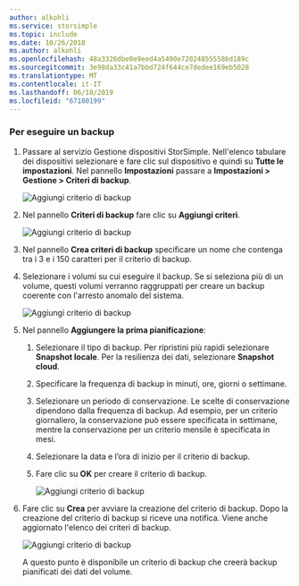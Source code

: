 ```yaml
---
author: alkohli
ms.service: storsimple
ms.topic: include
ms.date: 10/26/2018
ms.author: alkohli
ms.openlocfilehash: 48a3326dbe0e9eed4a5490e720248555586d189c
ms.sourcegitcommit: 3e98da33c41a7bbd724f644ce7dedee169eb5028
ms.translationtype: MT
ms.contentlocale: it-IT
ms.lasthandoff: 06/18/2019
ms.locfileid: "67180199"
---
```

### <a name="to-take-a-backup"></a>Per eseguire un backup

1. Passare al servizio Gestione dispositivi StorSimple. Nell'elenco tabulare dei dispositivi selezionare e fare clic sul dispositivo e quindi su **Tutte le impostazioni**. Nel pannello **Impostazioni** passare a **Impostazioni > Gestione > Criteri di backup**.

    ![Aggiungi criterio di backup](./media/storsimple-8000-take-backup/step8takebu1.png)

2. Nel pannello **Criteri di backup** fare clic su **Aggiungi criteri**.

    ![Aggiungi criterio di backup](./media/storsimple-8000-take-backup/step8takebu2.png)

3. Nel pannello **Crea criteri di backup** specificare un nome che contenga tra i 3 e i 150 caratteri per il criterio di backup.

4. Selezionare i volumi su cui eseguire il backup. Se si seleziona più di un volume, questi volumi verranno raggruppati per creare un backup coerente con l'arresto anomalo del sistema.

    ![Aggiungi criterio di backup](./media/storsimple-8000-take-backup/step8takebu4.png)

5. Nel pannello **Aggiungere la prima pianificazione**:

    1. Selezionare il tipo di backup. Per ripristini più rapidi selezionare **Snapshot locale**. Per la resilienza dei dati, selezionare **Snapshot cloud**.
    2. Specificare la frequenza di backup in minuti, ore, giorni o settimane.
    3. Selezionare un periodo di conservazione. Le scelte di conservazione dipendono dalla frequenza di backup. Ad esempio, per un criterio giornaliero, la conservazione può essere specificata in settimane, mentre la conservazione per un criterio mensile è specificata in mesi.
    4. Selezionare la data e l’ora di inizio per il criterio di backup.
    5. Fare clic su **OK** per creare il criterio di backup.

        ![Aggiungi criterio di backup](./media/storsimple-8000-take-backup/step8takebu5.png) 

6. Fare clic su **Crea** per avviare la creazione del criterio di backup. Dopo la creazione del criterio di backup si riceve una notifica. Viene anche aggiornato l'elenco dei criteri di backup.
      
      ![Aggiungi criterio di backup](./media/storsimple-8000-take-backup/step8takebu9.png)
      
      A questo punto è disponibile un criterio di backup che creerà backup pianificati dei dati del volume.




